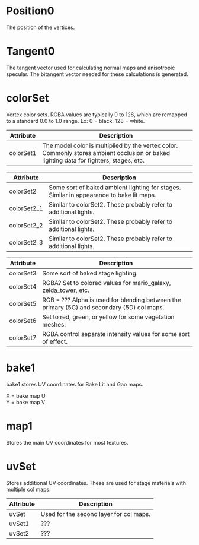 # Position0
The position of the vertices.

# Tangent0
The tangent vector used for calculating normal maps and anisotropic specular. The bitangent vector needed for these calculations is generated.

# colorSet
Vertex color sets. RGBA values are typically 0 to 128, which are remapped to a standard 0.0 to 1.0 range. Ex: 0 = black. 128 = white.

| Attribute | Description |
| --- | --- |
| colorSet1 | The model color is multiplied by the vertex color. Commonly stores ambient occlusion or baked lighting data for fighters, stages, etc. |

| Attribute | Description |
| --- | --- |
| colorSet2 | Some sort of baked ambient lighting for stages. Similar in appearance to bake lit maps. |
| colorSet2_1 | Similar to colorSet2. These probably refer to additional lights. |
| colorSet2_2 | Similar to colorSet2. These probably refer to additional lights. |
| colorSet2_3 | Similar to colorSet2. These probably refer to additional lights. |

| Attribute | Description |
| --- | --- |
| colorSet3 | Some sort of baked stage lighting. |
| colorSet4 | RGBA? Set to colored values for mario_galaxy, zelda_tower, etc. |
| colorSet5 | RGB = ??? Alpha is used for blending between the primary (5C) and secondary (5D) col maps.  |
| colorSet6 | Set to red, green, or yellow for some vegetation meshes.  |
| colorSet7 | RGBA control separate intensity values for some sort of effect. |

# bake1
bake1 stores UV coordinates for Bake Lit and Gao maps.

X = bake map U  
Y = bake map V  

# map1
Stores the main UV coordinates for most textures.

# uvSet
Stores additional UV coordinates. These are used for stage materials with multiple col maps.

| Attribute | Description |
| --- | --- |
| uvSet | Used for the second layer for col maps. |
| uvSet1 | ??? |
| uvSet2 | ??? |
